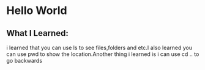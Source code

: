 # Hello World

## What I Learned:
i learned that you can use ls to see files,folders and etc.I also learned you can use pwd to show the location.Another thing i learned is i can use cd .. to go backwards
